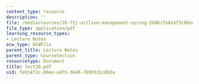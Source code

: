 ```yaml
---
content_type: resource
description: ''
file: /media/courses/16-75j-airline-management-spring-2006/fe814f3c06eea4fb36467695531c802a_lect26.pdf
file_type: application/pdf
learning_resource_types:
- Lecture Notes
ocw_type: OCWFile
parent_title: Lecture Notes
parent_type: CourseSection
resourcetype: Document
title: lect26.pdf
uid: fe814f3c-06ee-a4fb-3646-7695531c802a
---
```

